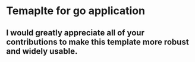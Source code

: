 # Temaplte for go application

## I would greatly appreciate all of your contributions to make this template more robust and widely usable.